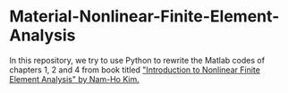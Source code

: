 # Material-Nonlinear-Finite-Element-Analysis
In this repository, we try to use Python to rewrite the Matlab codes of chapters 1, 2 and 4 from book titled ["Introduction to Nonlinear Finite Element Analysis" by Nam-Ho Kim.](https://link.springer.com/book/10.1007/978-1-4419-1746-1#about) 
